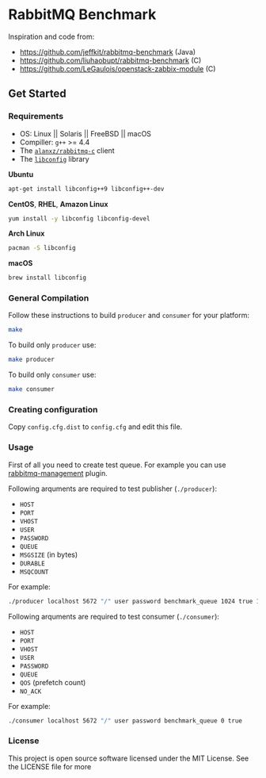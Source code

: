 # RabbitMQ Benchmark

Inspiration and code from:

* https://github.com/jeffkit/rabbitmq-benchmark (Java)
* https://github.com/liuhaobupt/rabbitmq-benchmark (C)
* https://github.com/LeGaulois/openstack-zabbix-module (C)

## Get Started

### Requirements

* OS: Linux || Solaris || FreeBSD || macOS
* Compiller: `g++` >= 4.4
* The [`alanxz/rabbitmq-c`](https://github.com/alanxz/rabbitmq-c) client
* The [`libconfig`](http://www.hyperrealm.com/libconfig) library

**Ubuntu**

```bash
apt-get install libconfig++9 libconfig++-dev
```

**CentOS**, **RHEL**, **Amazon Linux**

```bash
yum install -y libconfig libconfig-devel
```

**Arch Linux**

```bash
pacman -S libconfig
```

**macOS**

```bash
brew install libconfig
```

### General Compilation

Follow these instructions to build `producer` and `consumer` for your platform:

```bash
make
```

To build only `producer` use:

```bash
make producer
```

To build only `consumer` use:

```bash
make consumer
```

### Creating configuration

Copy `config.cfg.dist` to `config.cfg` and edit this file.

### Usage

First of all you need to create test queue. For example you can use [rabbitmq-management](https://www.rabbitmq.com/management.html) plugin.

Following arquments are required to test publisher (`./producer`):

* `HOST`
* `PORT`
* `VHOST`
* `USER`
* `PASSWORD`
* `QUEUE`
* `MSGSIZE` (in bytes)
* `DURABLE`
* `MSQCOUNT`

For example:

```bash
./producer localhost 5672 "/" user password benchmark_queue 1024 true 100000
```

Following arquments are required to test consumer (`./consumer`):

* `HOST`
* `PORT`
* `VHOST`
* `USER`
* `PASSWORD`
* `QUEUE`
* `QOS` (prefetch count)
* `NO_ACK`

For example:

```bash
./consumer localhost 5672 "/" user password benchmark_queue 0 true
```

### License

This project is open source software licensed under the MIT License. See the LICENSE file for more
